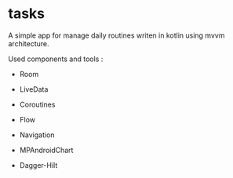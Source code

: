 # tasks
A simple app for manage daily routines writen in kotlin using mvvm architecture.

Used components and tools :

* Room

* LiveData

* Coroutines

* Flow

* Navigation 

* MPAndroidChart

* Dagger-Hilt

